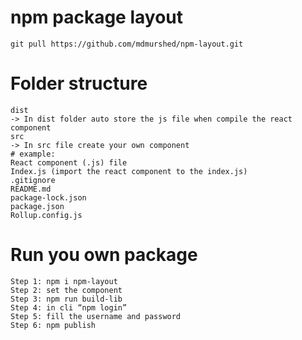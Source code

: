 # npm package layout
    git pull https://github.com/mdmurshed/npm-layout.git

# Folder structure
    dist 
    -> In dist folder auto store the js file when compile the react component
    src
    -> In src file create your own component
    # example:
    React component (.js) file
    Index.js (import the react component to the index.js)
    .gitignore
    README.md
    package-lock.json
    package.json
    Rollup.config.js

# Run you own package
    Step 1: npm i npm-layout
    Step 2: set the component
    Step 3: npm run build-lib
    Step 4: in cli “npm login”
    Step 5: fill the username and password 
    Step 6: npm publish
